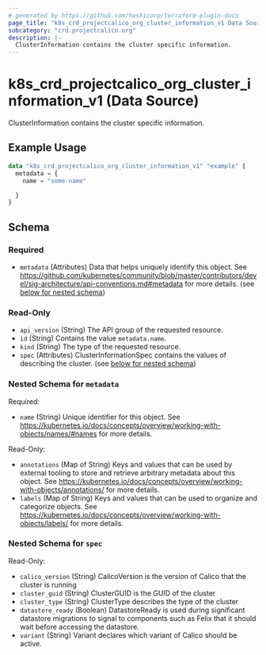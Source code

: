 ```yaml
---
# generated by https://github.com/hashicorp/terraform-plugin-docs
page_title: "k8s_crd_projectcalico_org_cluster_information_v1 Data Source - terraform-provider-k8s"
subcategory: "crd.projectcalico.org"
description: |-
  ClusterInformation contains the cluster specific information.
---
```


# k8s_crd_projectcalico_org_cluster_information_v1 (Data Source)

ClusterInformation contains the cluster specific information.

## Example Usage

```terraform
data "k8s_crd_projectcalico_org_cluster_information_v1" "example" {
  metadata = {
    name = "some-name"

  }
}
```

<!-- schema generated by tfplugindocs -->
## Schema

### Required

- `metadata` (Attributes) Data that helps uniquely identify this object. See https://github.com/kubernetes/community/blob/master/contributors/devel/sig-architecture/api-conventions.md#metadata for more details. (see [below for nested schema](#nestedatt--metadata))

### Read-Only

- `api_version` (String) The API group of the requested resource.
- `id` (String) Contains the value `metadata.name`.
- `kind` (String) The type of the requested resource.
- `spec` (Attributes) ClusterInformationSpec contains the values of describing the cluster. (see [below for nested schema](#nestedatt--spec))

<a id="nestedatt--metadata"></a>
### Nested Schema for `metadata`

Required:

- `name` (String) Unique identifier for this object. See https://kubernetes.io/docs/concepts/overview/working-with-objects/names/#names for more details.

Read-Only:

- `annotations` (Map of String) Keys and values that can be used by external tooling to store and retrieve arbitrary metadata about this object. See https://kubernetes.io/docs/concepts/overview/working-with-objects/annotations/ for more details.
- `labels` (Map of String) Keys and values that can be used to organize and categorize objects. See https://kubernetes.io/docs/concepts/overview/working-with-objects/labels/ for more details.


<a id="nestedatt--spec"></a>
### Nested Schema for `spec`

Read-Only:

- `calico_version` (String) CalicoVersion is the version of Calico that the cluster is running
- `cluster_guid` (String) ClusterGUID is the GUID of the cluster
- `cluster_type` (String) ClusterType describes the type of the cluster
- `datastore_ready` (Boolean) DatastoreReady is used during significant datastore migrations to signal to components such as Felix that it should wait before accessing the datastore.
- `variant` (String) Variant declares which variant of Calico should be active.
